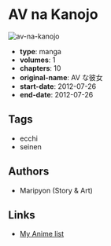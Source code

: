 # AV na Kanojo

![av-na-kanojo](https://cdn.myanimelist.net/images/manga/3/182638.jpg)

-   **type**: manga
-   **volumes**: 1
-   **chapters**: 10
-   **original-name**: AV な彼女
-   **start-date**: 2012-07-26
-   **end-date**: 2012-07-26

## Tags

-   ecchi
-   seinen

## Authors

-   Maripyon (Story & Art)

## Links

-   [My Anime list](https://myanimelist.net/manga/100787/AV_na_Kanojo)
